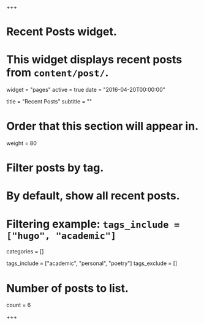 +++
# Recent Posts widget.
# This widget displays recent posts from `content/post/`.
widget = "pages"
active = true
date = "2016-04-20T00:00:00"

title = "Recent Posts"
subtitle = ""

# Order that this section will appear in.
weight = 80

# Filter posts by tag.
#  By default, show all recent posts.
#  Filtering example: `tags_include = ["hugo", "academic"]`

categories = []


tags_include = ["academic", "personal", "poetry"]
tags_exclude = []

# Number of posts to list.
count = 6

+++